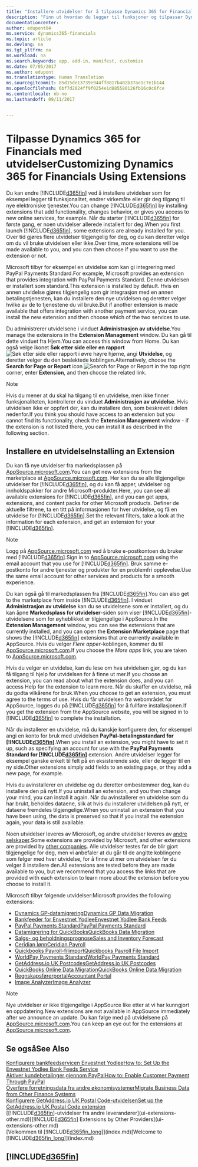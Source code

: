 ```yaml
---
title: "Installere utvidelser for å tilpasse Dynamics 365 for Financials | Microsoft-dokumentasjon"
description: "Finn ut hvordan du legger til funksjoner og tilpasser Dynamics 365 for Financials ved å installere utvidelser."
documentationcenter: 
author: edupont04
ms.service: dynamics365-financials
ms.topic: article
ms.devlang: na
ms.tgt_pltfrm: na
ms.workload: na
ms.search.keywords: app, add-in, manifest, customize
ms.date: 07/05/2017
ms.author: edupont
ms.translationtype: Human Translation
ms.sourcegitcommit: 85d15de13739e944ff8817b402b37ae1c7e1b144
ms.openlocfilehash: 6bf7d2024ff9f0254e1d885580126fb16c0c6fce
ms.contentlocale: nb-no
ms.lasthandoff: 09/11/2017


---
```

# <a name="customizing-dynamics-365-for-financials-using-extensions"></a><span data-ttu-id="a3981-103">Tilpasse Dynamics 365 for Financials med utvidelser</span><span class="sxs-lookup"><span data-stu-id="a3981-103">Customizing Dynamics 365 for Financials Using Extensions</span></span>
<span data-ttu-id="a3981-104">Du kan endre [!INCLUDE[d365fin](includes/d365fin_md.md)] ved å installere utvidelser som for eksempel legger til funksjonalitet, endrer virkemåte eller gir deg tilgang til nye elektroniske tjenester.</span><span class="sxs-lookup"><span data-stu-id="a3981-104">You can change [!INCLUDE[d365fin](includes/d365fin_md.md)] by installing extensions that add functionality, changes behavior, or gives you access to new online services, for example.</span></span>
<span data-ttu-id="a3981-105">Når du starter [!INCLUDE[d365fin](includes/d365fin_md.md)] for første gang, er noen utvidelser allerede installert for deg.</span><span class="sxs-lookup"><span data-stu-id="a3981-105">When you first launch [!INCLUDE[d365fin](includes/d365fin_md.md)], some extensions are already installed for you.</span></span> <span data-ttu-id="a3981-106">Over tid gjøres flere utvidelser tilgjengelig for deg, og du kan deretter velge om du vil bruke utvidelsen eller ikke.</span><span class="sxs-lookup"><span data-stu-id="a3981-106">Over time, more extensions will be made available to you, and you can then choose if you want to use the extension or not.</span></span>

<span data-ttu-id="a3981-107">Microsoft tilbyr for eksempel en utvidelse som kan gi integrering med PayPal Payments Standard.</span><span class="sxs-lookup"><span data-stu-id="a3981-107">For example, Microsoft provides an extension that provides integration with PayPal Payments Standard.</span></span> <span data-ttu-id="a3981-108">Denne utvidelsen er installert som standard.</span><span class="sxs-lookup"><span data-stu-id="a3981-108">This extension is installed by default.</span></span>
<span data-ttu-id="a3981-109">Hvis en annen utvidelse gjøres tilgjengelig som gir integrasjon med en annen betalingstjenesten, kan du installere den nye utvidelsen og deretter velger hvilke av de to tjenestene du vil bruke.</span><span class="sxs-lookup"><span data-stu-id="a3981-109">But if another extension is made available that offers integration with another payment service, you can install the new extension and then choose which of the two services to use.</span></span>  

<span data-ttu-id="a3981-110">Du administrerer utvidelsene i vinduet **Administrasjon av utvidelse**.</span><span class="sxs-lookup"><span data-stu-id="a3981-110">You manage the extensions in the **Extension Management** window.</span></span> <span data-ttu-id="a3981-111">Du kan gå til dette vinduet fra Hjem.</span><span class="sxs-lookup"><span data-stu-id="a3981-111">You can access this window from Home.</span></span> <span data-ttu-id="a3981-112">Du kan også velge ikonet **Søk etter side eller en rapport** ![Søk etter side eller rapport](media/ui-search/search_small.png "ikonet Søk etter side eller rapport") i øvre høyre hjørne, angi **Utvidelse**, og deretter velger du den beslektede koblingen.</span><span class="sxs-lookup"><span data-stu-id="a3981-112">Alternatively, choose the **Search for Page or Report** icon ![Search for Page or Report](media/ui-search/search_small.png "Search for Page or Report icon") in the top right corner, enter **Extension**, and then choose the related link.</span></span>  

> [!NOTE]  
>   <span data-ttu-id="a3981-113">Hvis du mener at du skal ha tilgang til en utvidelse, men ikke finner funksjonaliteten, kontrollerer du vinduet **Administrasjon av utvidelse**. Hvis utvidelsen ikke er oppført der, kan du installere den, som beskrevet i delen nedenfor.</span><span class="sxs-lookup"><span data-stu-id="a3981-113">If you think you should have access to an extension but you cannot find its functionality, check the **Extension Management** window - if the extension is not listed there, you can install it as described in the following section.</span></span>  

## <a name="installing-an-extension"></a><span data-ttu-id="a3981-114">Installere en utvidelse</span><span class="sxs-lookup"><span data-stu-id="a3981-114">Installing an Extension</span></span>
<span data-ttu-id="a3981-115">Du kan få nye utvidelser fra markedsplassen på [AppSource.microsoft.com](https://appsource.microsoft.com/en-us/marketplace/apps?product=dynamics-365%3Bdynamics-365-for-financials&page=1).</span><span class="sxs-lookup"><span data-stu-id="a3981-115">You can get new extensions from the marketplace at [AppSource.microsoft.com](https://appsource.microsoft.com/en-us/marketplace/apps?product=dynamics-365%3Bdynamics-365-for-financials&page=1).</span></span> <span data-ttu-id="a3981-116">Her kan du se alle tilgjengelige utvidelser for [!INCLUDE[d365fin](includes/d365fin_md.md)], og du kan få apper, utvidelser og innholdspakker for andre Microsoft-produkter.</span><span class="sxs-lookup"><span data-stu-id="a3981-116">Here, you can see all available extensions for [!INCLUDE[d365fin](includes/d365fin_md.md)], and you can get apps, extensions, and content packs for other Microsoft products.</span></span> <span data-ttu-id="a3981-117">Definer de aktuelle filtrene, ta en titt på informasjonen for hver utvidelse, og få en utvidelse for [!INCLUDE[d365fin](includes/d365fin_md.md)].</span><span class="sxs-lookup"><span data-stu-id="a3981-117">Set the relevant filters, take a look at the information for each extension, and get an extension for your [!INCLUDE[d365fin](includes/d365fin_md.md)].</span></span>  
> [!NOTE]  
>   <span data-ttu-id="a3981-118">Logg på [AppSource.microsoft.com](https://appsource.microsoft.com/) ved å bruke e-postkontoen du bruker med [!INCLUDE[d365fin](includes/d365fin_md.md)].</span><span class="sxs-lookup"><span data-stu-id="a3981-118">Sign in to [AppSource.microsoft.com](https://appsource.microsoft.com/) using the email account that you use for [!INCLUDE[d365fin](includes/d365fin_md.md)].</span></span> <span data-ttu-id="a3981-119">Bruk samme e-postkonto for andre tjenester og produkter for en problemfri opplevelse.</span><span class="sxs-lookup"><span data-stu-id="a3981-119">Use the same email account for other services and products for a smooth experience.</span></span>  

<span data-ttu-id="a3981-120">Du kan også gå til markedsplassen fra [!INCLUDE[d365fin](includes/d365fin_md.md)].</span><span class="sxs-lookup"><span data-stu-id="a3981-120">You can also get to the marketplace from inside [!INCLUDE[d365fin](includes/d365fin_md.md)].</span></span> <span data-ttu-id="a3981-121">I vinduet **Administrasjon av utvidelse** kan du se utvidelsene som er installert, og du kan åpne **Markedsplass for utvidelser**-siden som viser [!INCLUDE[d365fin](includes/d365fin_md.md)]-utvidelsene som for øyheblikket er tilgjengelige i AppSource.</span><span class="sxs-lookup"><span data-stu-id="a3981-121">In the **Extension Management** window, you can see the extensions that are currently installed, and you can open the **Extension Marketplace** page that shows the [!INCLUDE[d365fin](includes/d365fin_md.md)] extensions that are currently available in AppSource.</span></span> <span data-ttu-id="a3981-122">Hvis du velger *Flere apper*-koblingen, kommer du til [AppSource.microsoft.com](https://appsource.microsoft.com/en-us/marketplace/apps?product=dynamics-365%3Bdynamics-365-for-financials&page=1).</span><span class="sxs-lookup"><span data-stu-id="a3981-122">If you choose the *More apps* link, you are taken to [AppSource.microsoft.com](https://appsource.microsoft.com/en-us/marketplace/apps?product=dynamics-365%3Bdynamics-365-for-financials&page=1).</span></span>  

<span data-ttu-id="a3981-123">Hvis du velger en utvidelse, kan du lese om hva utvidelsen gjør, og du kan få tilgang til hjelp for utvidelsen for å finne ut mer.</span><span class="sxs-lookup"><span data-stu-id="a3981-123">If you choose an extension, you can read about what the extension does, and you can access Help for the extension to learn more.</span></span> <span data-ttu-id="a3981-124">Når du skaffer en utvidelse, må du godta vilkårene for bruk.</span><span class="sxs-lookup"><span data-stu-id="a3981-124">When you choose to get an extension, you must agree to the terms of use.</span></span> <span data-ttu-id="a3981-125">Hvis du får utvidelsen fra webområdet for AppSource, logges du på [!INCLUDE[d365fin](includes/d365fin_md.md)] for å fullføre installasjonen.</span><span class="sxs-lookup"><span data-stu-id="a3981-125">If you get the extension from the AppSource website, you will be signed in to [!INCLUDE[d365fin](includes/d365fin_md.md)] to complete the installation.</span></span>  

<span data-ttu-id="a3981-126">Når du installerer en utvidelse, må du kanskje konfigurere den, for eksempel angi en konto for bruk med utvidelsen **PayPal-betalingsstandard for [!INCLUDE[d365fin](includes/d365fin_md.md)]**.</span><span class="sxs-lookup"><span data-stu-id="a3981-126">When you install an extension, you might have to set it up, such as specifying an account for use with the **PayPal Payments Standard for [!INCLUDE[d365fin](includes/d365fin_md.md)]** extension.</span></span>
<span data-ttu-id="a3981-127">Andre utvidelser legger for eksempel ganske enkelt til felt på en eksisterende side, eller de legger til en ny side.</span><span class="sxs-lookup"><span data-stu-id="a3981-127">Other extensions simply add fields to an existing page, or they add a new page, for example.</span></span>   

<span data-ttu-id="a3981-128">Hvis du avinstallerer en utvidelse og du deretter ombestemmer deg, kan du installere den på nytt.</span><span class="sxs-lookup"><span data-stu-id="a3981-128">If you uninstall an extension, and you then change your mind, you can install it again.</span></span> <span data-ttu-id="a3981-129">Når du avinstallerer en utvidelse som du har brukt, beholdes dataene, slik at hvis du installerer utvidelsen på nytt, er dataene fremdeles tilgjengelige.</span><span class="sxs-lookup"><span data-stu-id="a3981-129">When you uninstall an extension that you have been using, the data is preserved so that if you install the extension again, your data is still available.</span></span>  

<span data-ttu-id="a3981-130">Noen utvidelser leveres av Microsoft, og andre utvidelser leveres av [andre selskaper](ui-extensions-other.md).</span><span class="sxs-lookup"><span data-stu-id="a3981-130">Some extensions are provided by Microsoft, and other extensions are provided by [other companies](ui-extensions-other.md).</span></span> <span data-ttu-id="a3981-131">Alle utvidelser testes før de blir gjort tilgjengelige for deg, men vi anbefaler at du går til de angitte koblingene som følger med hver utvidelse, for å finne ut mer om utvidelsen før du velger å installere den.</span><span class="sxs-lookup"><span data-stu-id="a3981-131">All extensions are tested before they are made available to you, but we recommend that you access the links that are provided with each extension to learn more about the extension before you choose to install it.</span></span>  

<span data-ttu-id="a3981-132">Microsoft tilbyr følgende utvidelser:</span><span class="sxs-lookup"><span data-stu-id="a3981-132">Microsoft provides the following extensions:</span></span>  

* [<span data-ttu-id="a3981-133">Dynamics GP-datamigrering</span><span class="sxs-lookup"><span data-stu-id="a3981-133">Dynamics GP Data Migration</span></span>](ui-extensions-dynamicsgp-data-migration.md)  
* [<span data-ttu-id="a3981-134">Bankfeeder for Envestnet Yodlee</span><span class="sxs-lookup"><span data-stu-id="a3981-134">Envestnet Yodlee Bank Feeds</span></span>](ui-extensions-yodlee-bank-feeds.md)  
* [<span data-ttu-id="a3981-135">PayPal Payments Standard</span><span class="sxs-lookup"><span data-stu-id="a3981-135">PayPal Payments Standard</span></span>](ui-extensions-paypal-payments-standard.md)  
* [<span data-ttu-id="a3981-136">Datamigrering for QuickBooks</span><span class="sxs-lookup"><span data-stu-id="a3981-136">QuickBooks Data Migration</span></span>](ui-extensions-quickbooks-data-migration.md)  
* [<span data-ttu-id="a3981-137">Salgs- og beholdningsprognose</span><span class="sxs-lookup"><span data-stu-id="a3981-137">Sales and Inventory Forecast</span></span>](ui-extensions-sales-forecast.md)  
* [<span data-ttu-id="a3981-138">Ceridian lønn</span><span class="sxs-lookup"><span data-stu-id="a3981-138">Ceridian Payroll</span></span>](ui-extensions-ceridian-payroll.md)  
* [<span data-ttu-id="a3981-139">Quickbooks Payroll-filimport</span><span class="sxs-lookup"><span data-stu-id="a3981-139">Quickbooks Payroll File Import</span></span>](ui-extensions-quickbooks-payroll.md)  
* [<span data-ttu-id="a3981-140">WorldPay Payments Standard</span><span class="sxs-lookup"><span data-stu-id="a3981-140">WorldPay Payments Standard</span></span>](ui-extensions-worldpay-payments-standard.md)
* [<span data-ttu-id="a3981-141">GetAddress.io UK Postcodes</span><span class="sxs-lookup"><span data-stu-id="a3981-141">GetAddress.io UK Postcodes</span></span>](ui-extensions-getaddressio.md)
* [<span data-ttu-id="a3981-142">QuickBooks Online Data Migration</span><span class="sxs-lookup"><span data-stu-id="a3981-142">QuickBooks Online Data Migration</span></span>](ui-extensions-quickbooks-online-data-migration.md)
* [<span data-ttu-id="a3981-143">Regnskapsførerportal</span><span class="sxs-lookup"><span data-stu-id="a3981-143">Accountant Portal</span></span>](ui-extensions-accountant-portal.md)  
* [<span data-ttu-id="a3981-144">Image Analyzer</span><span class="sxs-lookup"><span data-stu-id="a3981-144">Image Analyzer</span></span>](ui-extensions-image-analyzer.md)

> [!NOTE]  
>  <span data-ttu-id="a3981-145">Nye utvidelser er ikke tilgjengelige i AppSource like etter at vi har kunngjort en oppdatering.</span><span class="sxs-lookup"><span data-stu-id="a3981-145">New extensions are not available in AppSource immediately after we announce an update.</span></span> <span data-ttu-id="a3981-146">Du kan følge med på utvidelsene på [AppSource.microsoft.com](https://appsource.microsoft.com/en-us/marketplace/apps?product=dynamics-365%3Bdynamics-365-for-financials&page=1).</span><span class="sxs-lookup"><span data-stu-id="a3981-146">You can keep an eye out for the extensions at  [AppSource.microsoft.com](https://appsource.microsoft.com/en-us/marketplace/apps?product=dynamics-365%3Bdynamics-365-for-financials&page=1).</span></span>

## <a name="see-also"></a><span data-ttu-id="a3981-147">Se også</span><span class="sxs-lookup"><span data-stu-id="a3981-147">See Also</span></span>
[<span data-ttu-id="a3981-148">Konfigurere bankfeedservicen Envestnet Yodlee</span><span class="sxs-lookup"><span data-stu-id="a3981-148">How to: Set Up the Envestnet Yodlee Bank Feeds Service</span></span>](bank-how-setup-bank-statement-service.md)  
[<span data-ttu-id="a3981-149">Aktiver kundebetalinger gjennom PayPal</span><span class="sxs-lookup"><span data-stu-id="a3981-149">How to: Enable Customer Payment Through PayPal</span></span>](sales-how-enable-payment-service-extensions.md)  
[<span data-ttu-id="a3981-150">Overføre forretningsdata fra andre økonomisystemer</span><span class="sxs-lookup"><span data-stu-id="a3981-150">Migrate Business Data from Other Finance Systems</span></span>](upload-data.md)  
[<span data-ttu-id="a3981-151">Konfigurere GetAddress.io UK Postal Code-utvidelsen</span><span class="sxs-lookup"><span data-stu-id="a3981-151">Set up the GetAddress.io UK Postal Code extension</span></span>](uk-setup-postal-code-service.md)  
<span data-ttu-id="a3981-152">[[!INCLUDE[d365fin](includes/d365fin_md.md)]-utvidelser fra andre leverandører](ui-extensions-other.md)</span><span class="sxs-lookup"><span data-stu-id="a3981-152">[[!INCLUDE[d365fin](includes/d365fin_md.md)] Extensions by Other Providers](ui-extensions-other.md)</span></span>  
<span data-ttu-id="a3981-153">[Velkommen til [!INCLUDE[d365fin_long](includes/d365fin_long_md.md)]](index.md)</span><span class="sxs-lookup"><span data-stu-id="a3981-153">[Welcome to [!INCLUDE[d365fin_long](includes/d365fin_long_md.md)]](index.md)</span></span>  

## [!INCLUDE[d365fin](includes/free_trial_md.md)]

